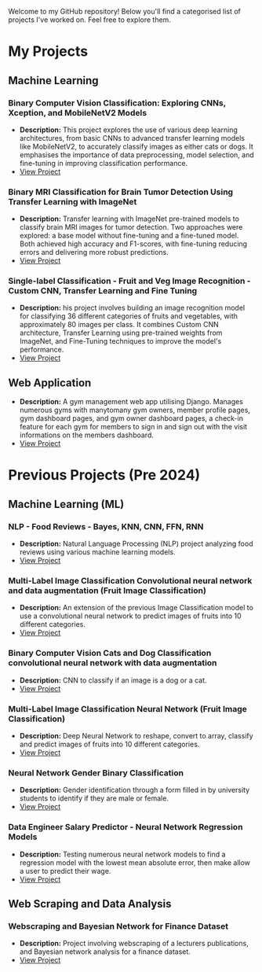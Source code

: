 Welcome to my GitHub repository! Below you'll find a categorised list of projects I've worked on. Feel free to explore them.


# My Projects

## Machine Learning

### Binary Computer Vision Classification: Exploring CNNs, Xception, and MobileNetV2 Models

- **Description:** This project explores the use of various deep learning architectures, from basic CNNs to advanced transfer learning models like MobileNetV2, to accurately classify images as either cats or dogs. It emphasises the importance of data preprocessing, model selection, and fine-tuning in improving classification performance.
- [View Project](https://github.com/Samuel-Mason-git/Recent-Projects/blob/main/Computer%20Vision%20Binary%20Classification.ipynb)

### Binary MRI Classification for Brain Tumor Detection Using Transfer Learning with ImageNet

- **Description:** Transfer learning with ImageNet pre-trained models to classify brain MRI images for tumor detection. Two approaches were explored: a base model without fine-tuning and a fine-tuned model. Both achieved high accuracy and F1-scores, with fine-tuning reducing errors and delivering more robust predictions.
- [View Project](https://github.com/Samuel-Mason-git/Recent-Projects/blob/main/Binary_Imagenet.ipynb)

### Single-label Classification - Fruit and Veg Image Recognition - Custom CNN, Transfer Learning and Fine Tuning

- **Description:** his project involves building an image recognition model for classifying 36 different categories of fruits and vegetables, with approximately 80 images per class. It combines Custom CNN architecture, Transfer Learning using pre-trained weights from ImageNet, and Fine-Tuning techniques to improve the model's performance.
- [View Project](https://github.com/Samuel-Mason-git/Recent-Projects/blob/main/Single_Label_Classification.ipynb)

## Web Application

- **Description:** A gym management web app utilising Django. Manages numerous gyms with manytomany gym owners, member profile pages, gym dashboard pages, and gym owner dashboard pages, a check-in feature for each gym for members to sign in and sign out with the visit informations on the members dashboard.
- [View Project](https://github.com/Samuel-Mason-git/Gym_management)


# Previous Projects (Pre 2024)

## Machine Learning (ML)

### NLP - Food Reviews - Bayes, KNN, CNN, FFN, RNN

- **Description:** Natural Language Processing (NLP) project analyzing food reviews using various machine learning models.
- [View Project](https://github.com/Samuel-Mason-git/Recent-Projects/blob/main/NLP%20-%20Food%20Reviews%20-%20Bayes%2C%20KNN%2C%20CNN%2C%20FFN%2C%20RNN.)

### Multi-Label Image Classification Convolutional neural network and data augmentation (Fruit Image Classification)

- **Description:** An extension of the previous Image Classification model to use a convolutional neural network to predict images of fruits into 10 different categories.
- [View Project](https://github.com/Samuel-Mason-git/Recent-Projects/blob/main/CNN_Multi_Label_Fruit_with_Data_Augmentation.ipynb)

### Binary Computer Vision Cats and Dog Classification convolutional neural network with data augmentation
- **Description:** CNN to classify if an image is a dog or a cat.
- [View Project](https://github.com/Samuel-Mason-git/Recent-Projects/blob/main/CNN_Computer_Vision_Binary_Cats_and_Dogs.ipynb)

### Multi-Label Image Classification Neural Network (Fruit Image Classification)

- **Description:** Deep Neural Network to reshape, convert to array, classify and predict images of fruits into 10 different categories.
- [View Project](https://github.com/Samuel-Mason-git/Recent-Projects/blob/main/Multi_Label_Fruit_Image_Classification.ipynb)

### Neural Network Gender Binary Classification

- **Description:** Gender identification through a form filled in by university students to identify if they are male or female.
-  [View Project](https://github.com/Samuel-Mason-git/Recent-Projects/blob/main/Binary_Gender_Classification.ipynb)

### Data Engineer Salary Predictor - Neural Network Regression Models 

- **Description:** Testing numerous neural network models to find a regression model with the lowest mean absolute error, then make allow a user to predict their wage.
- [View Project](https://github.com/Samuel-Mason-git/Recent-Projects/blob/main/Data_Engineer_ML_Regression.ipynb)

## Web Scraping and Data Analysis

### Webscraping and Bayesian Network for Finance Dataset

- **Description:** Project involving webscraping of a lecturers publications, and Bayesian network analysis for a finance dataset.
- [View Project](https://github.com/Samuel-Mason-git/Recent-Projects/blob/main/Webscraping%20and%20Bayesian%20Network%20for%20Finance%20Dataset)


